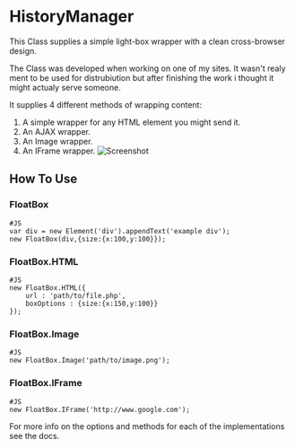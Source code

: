 HistoryManager
================
This Class supplies a simple light-box wrapper with a clean cross-browser design. 

The Class was developed when working on one of my sites. It wasn't realy ment to be used for distrubiution but after finishing the work i thought it might actualy serve someone.

It supplies 4 different methods of wrapping content:
1. A simple wrapper for any HTML element you might send it.
2. An AJAX wrapper.
3. An Image wrapper.
4. An IFrame wrapper.
![Screenshot](http://github.com/arieh/FloatBox/raw/master/screenshot.png)

How To Use
-------------
### FloatBox
	
	#JS
	var div = new Element('div').appendText('example div');
	new FloatBox(div,{size:{x:100,y:100}});
	
### FloatBox.HTML
	
	#JS
	new FloatBox.HTML({
		url : 'path/to/file.php',
		boxOptions : {size:{x:150,y:100}}
	});

### FloatBox.Image

	#JS
	new FloatBox.Image('path/to/image.png');
	
### FloatBox.IFrame 

	#JS
	new FloatBox.IFrame('http://www.google.com');
	
	
For more info on the options and methods for each of the implementations see the docs.